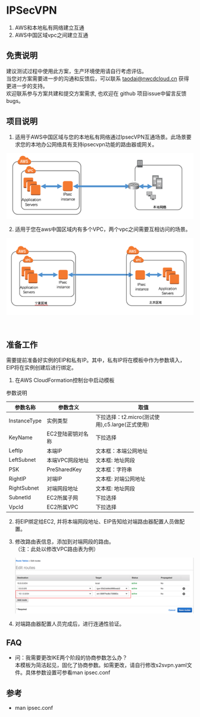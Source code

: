 # IPSecVPN

1. AWS和本地私有网络建立互通
2. AWS中国区域vpc之间建立互通

## 免责说明
建议测试过程中使用此方案，生产环境使用请自行考虑评估。<br>
当您对方案需要进一步的沟通和反馈后，可以联系 taodai@nwcdcloud.cn 获得更进一步的支持。<br>
欢迎联系参与方案共建和提交方案需求, 也欢迎在 github 项目issue中留言反馈bugs。

## 项目说明
1. 适用于AWS中国区域与您的本地私有网络通过IpsecVPN互通场景。此场景要求您的本地办公网络具有支持ipsecvpn功能的路由器或网关。


![Architedcture](images/aws_to_on_perm.png)


2. 适用于您在aws中国区域内有多个VPC，两个vpc之间需要互相访问的场景。

![Architedcture](images/in_aws.png)

<br>

## 准备工作
需要提前准备好实例的EIP和私有IP。其中，私有IP将在模板中作为参数填入， EIP将在实例创建后进行绑定。

 1. 在AWS CloudFormation控制台中启动模板

参数说明

参数名称  | 参数含义  | 取值
--------  | -------- | -----
InstanceType | 实例类型 | 下拉选择：t2.micro(测试使用),c5.large(正式使用)
KeyName | EC2登陆密钥对名称 | 下拉选择
LeftIp | 本端IP |  文本框：本端公网地址
LeftSubnet | 本端VPC网段地址 | 文本框: 地址网段
PSK | PreSharedKey | 文本框：字符串
RightIP | 对端IP | 文本框: 对端公网地址
RightSubnet | 对端网段地址 | 文本框: 地址网段
SubnetId   | EC2所属子网 | 下拉选择
VpcId  | EC2所属VPC  | 下拉选择       



 2. 将EIP绑定给EC2, 并将本端网段地址、EIP告知给对端路由器配置人员做配置。

 3. 修改路由表信息，添加到对端网段的路由。<br>
    （注：此处以修改VPC路由表为例）

    ![Routing](images/routetable.png)

 4. 对端路由器配置人员完成后，进行连通性验证。


## FAQ

  - 问：我需要更改IKE两个阶段的协商参数怎么办？    
    本模板为简洁起见，固化了协商参数。如需更改，请自行修改s2svpn.yaml文件。具体参数设置可参看man ipsec.conf

## 参考
-  man ipsec.conf
